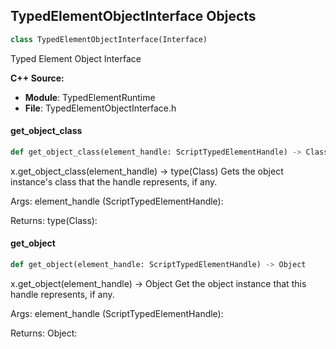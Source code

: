 ## TypedElementObjectInterface Objects

```python
class TypedElementObjectInterface(Interface)
```

Typed Element Object Interface

**C++ Source:**

- **Module**: TypedElementRuntime
- **File**: TypedElementObjectInterface.h

<a id="unreal.TypedElementObjectInterface.get_object_class"></a>

#### get_object_class

```python
def get_object_class(element_handle: ScriptTypedElementHandle) -> Class
```

x.get_object_class(element_handle) -> type(Class)
Gets the object instance's class that the handle represents, if any.

Args:
    element_handle (ScriptTypedElementHandle): 

Returns:
    type(Class):

<a id="unreal.TypedElementObjectInterface.get_object"></a>

#### get_object

```python
def get_object(element_handle: ScriptTypedElementHandle) -> Object
```

x.get_object(element_handle) -> Object
Get the object instance that this handle represents, if any.

Args:
    element_handle (ScriptTypedElementHandle): 

Returns:
    Object:

<a id="unreal.TypedElementPrimitiveCustomDataInterface"></a>
